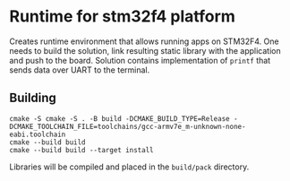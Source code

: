 # Runtime for stm32f4 platform

Creates runtime environment that allows running apps on STM32F4. One needs to build the solution, link resulting static library with the application and push to the board. Solution contains implementation of `printf` that sends data over UART to the terminal.

## Building

```
cmake -S cmake -S . -B build -DCMAKE_BUILD_TYPE=Release -DCMAKE_TOOLCHAIN_FILE=toolchains/gcc-armv7e_m-unknown-none-eabi.toolchain
cmake --build build
cmake --build build --target install
```

Libraries will be compiled and placed in the ``build/pack`` directory.
